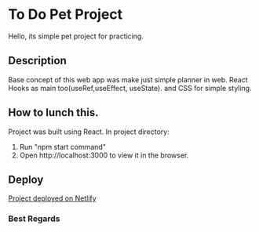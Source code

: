 # To Do Pet Project

Hello, its simple pet project for practicing.

## Description

Base concept of this web app was make just simple planner in web. React Hooks as main too(useRef,useEffect, useState). and CSS for simple styling.

## How to lunch this.

Project was built using React. In project directory:

1. Run "npm start command"
2. Open http://localhost:3000 to view it in the browser.

## Deploy

[Project deployed on Netlify](https://6511c2bc4dc5144a2e77f5f3--bejewelled-heliotrope-0fc018.netlify.app/)

### Best Regards
